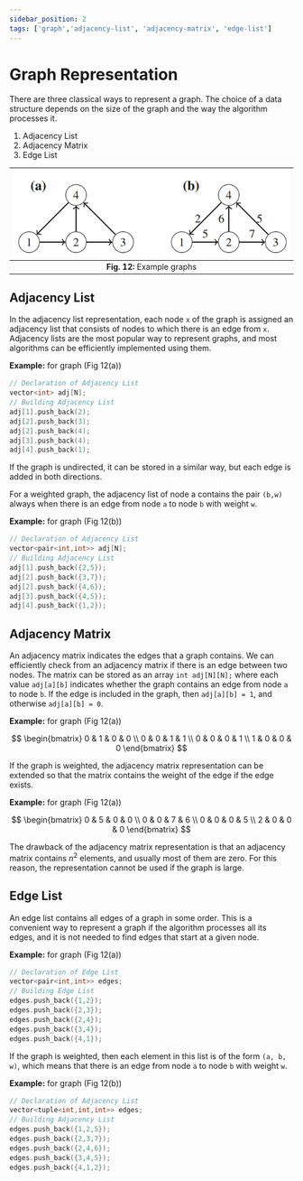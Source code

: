 ```yaml
---
sidebar_position: 2
tags: ['graph','adjacency-list', 'adjacency-matrix', 'edge-list']
---
```


# Graph Representation

There are three classical ways to represent a graph. The choice of a data structure depends on the size of the graph and the way the algorithm processes it.

1. Adjacency List
2. Adjacency Matrix
3. Edge List

| ![Example graphs](/img/tutorial/graph_algorithms/12.png) |
|:--:|
| **Fig. 12:** Example graphs |

## Adjacency List

In the adjacency list representation, each node `x` of the graph is assigned an adjacency list that consists of nodes to which there is an edge from `x`. Adjacency lists are the most popular way to represent graphs, and most algorithms can be efficiently implemented using them.


**Example:** for graph (Fig 12(a))

```cpp
// Declaration of Adjacency List
vector<int> adj[N];
// Building Adjacency List
adj[1].push_back(2);
adj[2].push_back(3);
adj[2].push_back(4);
adj[3].push_back(4);
adj[4].push_back(1);
```

If the graph is undirected, it can be stored in a similar way, but each edge is added in both directions.

For a weighted graph, the adjacency list of node a contains the pair `(b,w)` always when
there is an edge from node `a` to node `b` with weight `w`.

**Example:** for graph (Fig 12(b))

```cpp
// Declaration of Adjacency List
vector<pair<int,int>> adj[N];
// Building Adjacency List
adj[1].push_back({2,5});
adj[2].push_back({3,7});
adj[2].push_back({4,6});
adj[3].push_back({4,5});
adj[4].push_back({1,2});
```

## Adjacency Matrix

An adjacency matrix indicates the edges that a graph contains. We can efficiently check from an adjacency matrix if there is an edge between two nodes. The matrix can be stored as an array `int adj[N][N];` where each value `adj[a][b]` indicates whether the graph contains an edge from node `a` to node `b`. If the edge is included in the graph, then `adj[a][b] = 1`, and otherwise `adj[a][b] = 0`.

**Example:** for graph (Fig 12(a))

$$
\begin{bmatrix}
0 & 1 & 0 & 0 \\
0 & 0 & 1 & 1 \\
0 & 0 & 0 & 1 \\
1 & 0 & 0 & 0
\end{bmatrix}
$$

If the graph is weighted, the adjacency matrix representation can be extended
so that the matrix contains the weight of the edge if the edge exists.

**Example:** for graph (Fig 12(a))

$$
\begin{bmatrix}
0 & 5 & 0 & 0 \\
0 & 0 & 7 & 6 \\
0 & 0 & 0 & 5 \\
2 & 0 & 0 & 0
\end{bmatrix}
$$

The drawback of the adjacency matrix representation is that an adjacency matrix
contains $n^2$ elements, and usually most of them are zero. For this reason, the representation cannot be used if the graph is large.

## Edge List

An edge list contains all edges of a graph in some order. This is a convenient way to represent a graph if the algorithm processes all its edges, and it is not needed to find edges that start at a given node.

**Example:** for graph (Fig 12(a))

```cpp
// Declaration of Edge List
vector<pair<int,int>> edges;
// Building Edge List
edges.push_back({1,2});
edges.push_back({2,3});
edges.push_back({2,4});
edges.push_back({3,4});
edges.push_back({4,1});
```

If the graph is weighted, then each element in this list is of the form `(a, b, w)`, which means that there is an edge from node `a` to node `b` with weight `w`.

**Example:** for graph (Fig 12(b))

```cpp
// Declaration of Adjacency List
vector<tuple<int,int,int>> edges;
// Building Adjacency List
edges.push_back({1,2,5});
edges.push_back({2,3,7});
edges.push_back({2,4,6});
edges.push_back({3,4,5});
edges.push_back({4,1,2});
```
